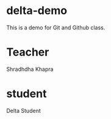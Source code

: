 # delta-demo
This is a demo for Git and Github class.

# Teacher
Shradhdha Khapra

# student 
Delta Student
